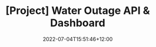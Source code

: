 ---
title: "[Project] Water Outage API & Dashboard"
date: 2022-07-04T15:51:46+12:00
draft: false

description: "A silly hobby project to prove that my region gets more outages than other regions of Auckland. 'I swear I don't live that rurally!'"
---